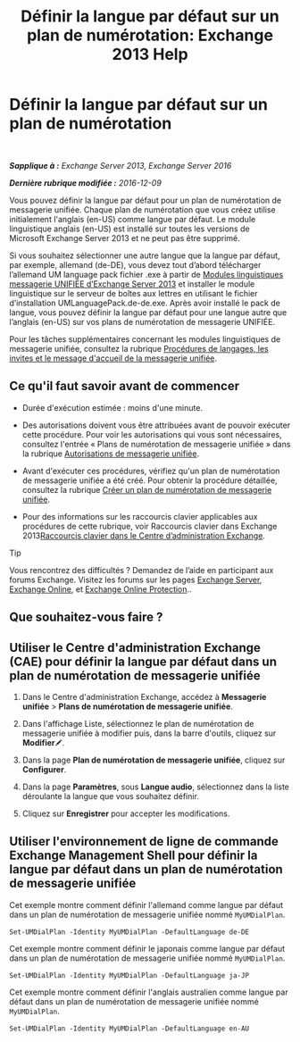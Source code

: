 ﻿---
title: 'Définir la langue par défaut sur un plan de numérotation: Exchange 2013 Help'
TOCTitle: Définir la langue par défaut sur un plan de numérotation
ms:assetid: 7a1d2e7e-4053-40af-9ec1-ec714df12ad4
ms:mtpsurl: https://technet.microsoft.com/fr-fr/library/Aa998914(v=EXCHG.150)
ms:contentKeyID: 50555417
ms.date: 05/23/2018
mtps_version: v=EXCHG.150
ms.translationtype: MT
---

# Définir la langue par défaut sur un plan de numérotation

 

_**Sapplique à :** Exchange Server 2013, Exchange Server 2016_

_**Dernière rubrique modifiée :** 2016-12-09_

Vous pouvez définir la langue par défaut pour un plan de numérotation de messagerie unifiée. Chaque plan de numérotation que vous créez utilise initialement l'anglais (en-US) comme langue par défaut. Le module linguistique anglais (en-US) est installé sur toutes les versions de Microsoft Exchange Server 2013 et ne peut pas être supprimé.

Si vous souhaitez sélectionner une autre langue que la langue par défaut, par exemple, allemand (de-DE), vous devez tout d’abord télécharger l’allemand UM language pack fichier .exe à partir de [Modules linguistiques messagerie UNIFIÉE d’Exchange Server 2013](https://go.microsoft.com/fwlink/p/?linkid=266542) et installer le module linguistique sur le serveur de boîtes aux lettres en utilisant le fichier d’installation UMLanguagePack.de-de.exe. Après avoir installé le pack de langue, vous pouvez définir la langue par défaut pour une langue autre que l’anglais (en-US) sur vos plans de numérotation de messagerie UNIFIÉE.

Pour les tâches supplémentaires concernant les modules linguistiques de messagerie unifiée, consultez la rubrique [Procédures de langages, les invites et le message d'accueil de la messagerie unifiée](um-languages-prompts-and-greetings-procedures-exchange-2013-help.md).

## Ce qu'il faut savoir avant de commencer

  - Durée d'exécution estimée : moins d'une minute.

  - Des autorisations doivent vous être attribuées avant de pouvoir exécuter cette procédure. Pour voir les autorisations qui vous sont nécessaires, consultez l'entrée « Plans de numérotation de messagerie unifiée » dans la rubrique [Autorisations de messagerie unifiée](unified-messaging-permissions-exchange-2013-help.md).

  - Avant d'exécuter ces procédures, vérifiez qu'un plan de numérotation de messagerie unifiée a été créé. Pour obtenir la procédure détaillée, consultez la rubrique [Créer un plan de numérotation de messagerie unifiée](create-a-um-dial-plan-exchange-2013-help.md).

  - Pour des informations sur les raccourcis clavier applicables aux procédures de cette rubrique, voir Raccourcis clavier dans Exchange 2013[Raccourcis clavier dans le Centre d’administration Exchange](keyboard-shortcuts-in-the-exchange-admin-center-exchange-online-protection-help.md).

> [!TIP]
> Vous rencontrez des difficultés ? Demandez de l’aide en participant aux forums Exchange. Visitez les forums sur les pages <a href="https://go.microsoft.com/fwlink/p/?linkid=60612">Exchange Server</a>, <a href="https://go.microsoft.com/fwlink/p/?linkid=267542">Exchange Online</a>, et <a href="https://go.microsoft.com/fwlink/p/?linkid=285351">Exchange Online Protection</a>..


## Que souhaitez-vous faire ?

## Utiliser le Centre d'administration Exchange (CAE) pour définir la langue par défaut dans un plan de numérotation de messagerie unifiée

1.  Dans le Centre d'administration Exchange, accédez à **Messagerie unifiée** \> **Plans de numérotation de messagerie unifiée**.

2.  Dans l'affichage Liste, sélectionnez le plan de numérotation de messagerie unifiée à modifier puis, dans la barre d'outils, cliquez sur **Modifier**![Icône Modifier](images/Bb124582.6f53ccb2-1f13-4c02-bea0-30690e6ea71d(EXCHG.150).gif "Icône Modifier").

3.  Dans la page **Plan de numérotation de messagerie unifiée**, cliquez sur **Configurer**.

4.  Dans la page **Paramètres**, sous **Langue audio**, sélectionnez dans la liste déroulante la langue que vous souhaitez définir.

5.  Cliquez sur **Enregistrer** pour accepter les modifications.

## Utiliser l'environnement de ligne de commande Exchange Management Shell pour définir la langue par défaut dans un plan de numérotation de messagerie unifiée

Cet exemple montre comment définir l'allemand comme langue par défaut dans un plan de numérotation de messagerie unifiée nommé `MyUMDialPlan`.

    Set-UMDialPlan -Identity MyUMDialPlan -DefaultLanguage de-DE

Cet exemple montre comment définir le japonais comme langue par défaut dans un plan de numérotation de messagerie unifiée nommé `MyUMDialPlan`.

    Set-UMDialPlan -Identity MyUMDialPlan -DefaultLanguage ja-JP

Cet exemple montre comment définir l'anglais australien comme langue par défaut dans un plan de numérotation de messagerie unifiée nommé `MyUMDialPlan`.

    Set-UMDialPlan -Identity MyUMDialPlan -DefaultLanguage en-AU

